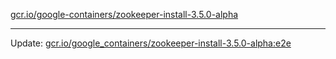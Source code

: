 [gcr.io/google-containers/zookeeper-install-3.5.0-alpha](https://hub.docker.com/r/cruse/zookeeper-install-3.5.0-alpha/tags/) 

----
Update: [gcr.io/google_containers/zookeeper-install-3.5.0-alpha:e2e](https://hub.docker.com/r/cruse/zookeeper-install-3.5.0-alpha/tags/)

